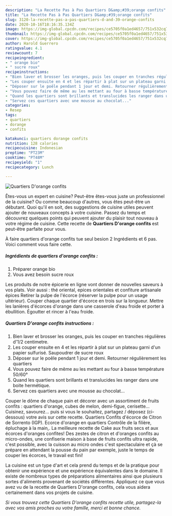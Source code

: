 ```yaml
---
description: "La Recette Pas à Pas Quartiers D&amp;#39;orange confits"
title: "La Recette Pas à Pas Quartiers D&amp;#39;orange confits"
slug: 3120-la-recette-pas-a-pas-quartiers-d-and-39-orange-confits
date: 2020-10-16T18:16:35.134Z
image: https://img-global.cpcdn.com/recipes/ce5705f0a1ed4657/751x532cq70/quartiers-dorange-confits-photo-principale-de-la-recette.jpg
thumbnail: https://img-global.cpcdn.com/recipes/ce5705f0a1ed4657/751x532cq70/quartiers-dorange-confits-photo-principale-de-la-recette.jpg
cover: https://img-global.cpcdn.com/recipes/ce5705f0a1ed4657/751x532cq70/quartiers-dorange-confits-photo-principale-de-la-recette.jpg
author: Harold Guerrero
ratingvalue: 4.1
reviewcount: 7
recipeingredient:
- " orange bio"
- " sucre roux"
recipeinstructions:
- "Bien laver et brosser les oranges, puis les couper en tranches régulières d&#39;1/2 centimetre."
- "Les couper ensuite en 4 et les répartir à plat sur un plateau garni d&#39;un papier sulfurisé. Saupoudrer de sucre roux"
- "Déposer sur le poêle pendant 1 jour et demi. Retourner régulièrement les quartiers"
- "Vous pouvez faire de même au les mettant au four à basse température 50/60°"
- "Quand les quartiers sont brillants et translucides les ranger dans une boite hermétique."
- "Servez ces quartiers avec une mousse au chocolat..."
categories:
- Resep
tags:
- quartiers
- dorange
- confits

katakunci: quartiers dorange confits 
nutrition: 128 calories
recipecuisine: Indonesian
preptime: "PT23M"
cooktime: "PT48M"
recipeyield: "1"
recipecategory: Lunch

---
```



![Quartiers D&#39;orange confits](https://img-global.cpcdn.com/recipes/ce5705f0a1ed4657/751x532cq70/quartiers-dorange-confits-photo-principale-de-la-recette.jpg)

Êtes-vous un expert en cuisine? Peut-être êtes-vous juste un professionnel de la cuisine? Ou comme beaucoup d'autres, vous êtes peut-être un débutant. Quoi qu'il en soit, des suggestions de cuisine utiles peuvent ajouter de nouveaux concepts à votre cuisine. Passez du temps et découvrez quelques points qui peuvent ajouter du plaisir tout nouveau à votre régime de cuisine. Cette recette de <strong> Quartiers D&#39;orange confits </strong> est peut-être parfaite pour vous.

<!--inarticleads1-->

À faire quartiers d&#39;orange confits tue seul besion 2 Ingrédients et 6 pas. Voici comment vous faire cette.

##### Ingrédients de quartiers d&#39;orange confits :

1. Préparer  orange bio
1. Vous avez besoin  sucre roux


Les produits de notre épicerie en ligne vont donner de nouvelles saveurs à vos plats. Voir aussi : thé oriental, epices orientales et confiture artisanale épices Retirer la pulpe de l&#39;écorce (réserver la pulpe pour un usage ultérieur). Couper chaque quartier d&#39;écorce en trois sur la longueur. Mettre les lanières d&#39;écorces d&#39;orange dans une casserole d&#39;eau froide et porter à ébullition. Égoutter et rincer à l&#39;eau froide. 

<!--inarticleads2-->

##### Quartiers D&#39;orange confits instructions :

1. Bien laver et brosser les oranges, puis les couper en tranches régulières d&#39;1/2 centimetre.
1. Les couper ensuite en 4 et les répartir à plat sur un plateau garni d&#39;un papier sulfurisé. Saupoudrer de sucre roux
1. Déposer sur le poêle pendant 1 jour et demi. Retourner régulièrement les quartiers
1. Vous pouvez faire de même au les mettant au four à basse température 50/60°
1. Quand les quartiers sont brillants et translucides les ranger dans une boite hermétique.
1. Servez ces quartiers avec une mousse au chocolat...


Couper le dôme de chaque pain et décorer avec un assortiment de fruits confits : quartiers d&#39;orange, cubes de melon, demi-figue, cerisette… Cuisinez, savourez… puis si vous le souhaitez, partagez / déposez (ci-dessous) votre avis sur cette recette. Quartiers Confits d&#39;écorce de Citron de Sorrento (IGP). Ecorce d&#39;orange en quartiers Contrôle de la filière, épluchage à la main,. La meilleure recette de Cake aux fruits secs et aux écorces d&#39;oranges confites! Des zestes de citron et d&#39;oranges confits au micro-ondes, une confiserie maison à base de fruits confits ultra rapide, c&#39;est possible, avec la cuisson au micro ondes c&#39;est spectaculaire et çà se prépare en attendant la pousse du pain par exemple, juste le temps de couper les écorces, le travail est fini! 

<!--inarticleads1-->

<p>
La cuisine est un type d'art et cela prend du temps et de la pratique pour obtenir une expérience et une expérience équivalentes dans le domaine. Il existe de nombreux types de préparations alimentaires ainsi que plusieurs sortes d'aliments provenant de sociétés différentes. Appliquez ce que vous avez vu de la recette de Quartiers D&#39;orange confits, cela vous aidera certainement dans vos projets de cuisine.
</p>

<p>
<i>Si vous trouvez cette Quartiers D&#39;orange confits recette utile, partagez-la avec vos amis proches ou votre famille, merci et bonne chance.</i>
</p>
